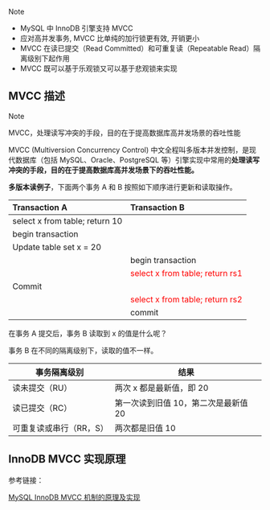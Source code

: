 

> [!NOTE]
> - MySQL 中 InnoDB 引擎支持 MVCC  
> - 应对高并发事务, MVCC 比单纯的加行锁更有效, 开销更小  
> - MVCC 在读已提交（Read Committed）和可重复读（Repeatable Read）隔离级别下起作用   
> - MVCC 既可以基于乐观锁又可以基于悲观锁来实现 

## MVCC 描述

> [!NOTE]
> MVCC，处理读写冲突的手段，目的在于提高数据库高并发场景的吞吐性能

MVCC (Multiversion Concurrency Control) 中文全程叫多版本并发控制，是现代数据库（包括 MySQL、Oracle、PostgreSQL 等）引擎实现中常用的**处理读写冲突的手段，**目的在于**提高数据库高并发场景下的吞吐性能。**



**多版本读例子**，下面两个事务 A 和 B 按照如下顺序进行更新和读取操作。

| Transaction A                  | Transaction B                                             |
| :----------------------------- | :-------------------------------------------------------- |
| select x from table; return 10 |                                                           |
| begin transaction              |                                                           |
| Update table set x = 20        |                                                           |
|                                | begin transaction                                         |
|                                | <font color="red">select x from table; return rs1 </font> |
| Commit                         |                                                           |
|                                | <font color="red">select x from table; return rs2</font>  |
|                                | commit                                                    |

在事务 A 提交后，事务 B 读取到 x 的值是什么呢？

事务 B 在不同的隔离级别下，读取的值不一样。

| 事务隔离级别            | 结果                                 |
| ----------------------- | ------------------------------------ |
| 读未提交（RU）          | 两次 x 都是最新值，即 20             |
| 读已提交（RC）          | 第一次读到旧值 10，第二次是最新值 20 |
| 可重复读或串行（RR，S） | 两次都是旧值 10                      |



## InnoDB MVCC 实现原理



参考链接：

[MySQL InnoDB MVCC 机制的原理及实现](https://zhuanlan.zhihu.com/p/64576887)